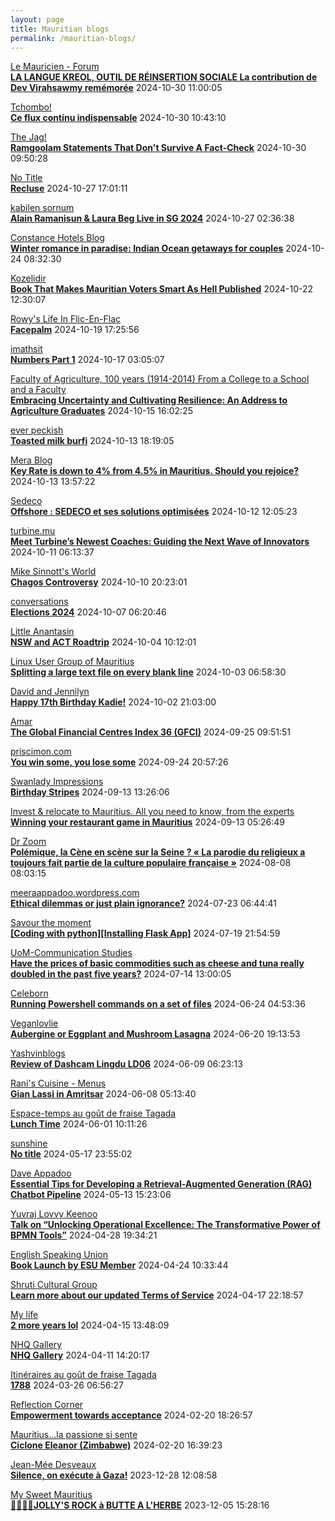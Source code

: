 ```yaml
---
layout: page
title: Mauritian blogs
permalink: /mauritian-blogs/
---
```


[Le Mauricien - Forum](https://www.lemauricien.com/category/opinions/forum/)  
**[LA LANGUE KREOL, OUTIL DE RÉINSERTION SOCIALE  La contribution de Dev Virahsawmy remémorée](https://www.lemauricien.com/le-mauricien/la-langue-kreol-outil-de-reinsertion-sociale-la-contribution-de-dev-virahsawmy-rememoree/655316/)**  2024-10-30 11:00:05

[Tchombo!](https://tchombo.blogspot.com/)  
**[Ce flux continu indispensable](https://tchombo.blogspot.com/2024/10/ce-flux-continu-indispensable.html)**  2024-10-30 10:43:10

[The Jag!](https://morisk.blogspot.com/)  
**[Ramgoolam Statements That Don't Survive A Fact-Check](https://morisk.blogspot.com/2024/10/ramgoolam-statements-that-dont-survive.html)**  2024-10-30 09:50:28

[No Title](https://vintishgokool.blogspot.com/)  
**[Recluse](https://vintishgokool.blogspot.com/2024/10/recluse-bestial.html)**  2024-10-27 17:01:11

[kabilen sornum](https://kabilen.tumblr.com/)  
**[Alain Ramanisun &amp; Laura Beg Live in SG 2024](https://kabilen.tumblr.com/post/765456913113792512)**  2024-10-27 02:36:38

[Constance Hotels Blog](https://blog.constancehotels.com)  
**[Winter romance in paradise: Indian Ocean getaways for couples](https://blog.constancehotels.com/winter-romance-in-paradise-indian-ocean-getaways-for-couples/)**  2024-10-24 08:32:30

[Kozelidir](http://kozelidir.blogspot.com/)  
**[Book That Makes Mauritian Voters Smart As Hell Published](http://kozelidir.blogspot.com/2024/10/book-that-makes-mauritian-voters-smart.html)**  2024-10-22 12:30:07

[Rowy's Life In Flic-En-Flac](https://flicenflac.blogspot.com/)  
**[Facepalm](https://flicenflac.blogspot.com/2024/10/facepalm.html)**  2024-10-19 17:25:56

[imathsit](https://imathsit.blogspot.com/)  
**[Numbers Part 1](https://imathsit.blogspot.com/2021/12/numbers-part-1.html)**  2024-10-17 03:05:07

[Faculty of Agriculture, 100 years (1914-2014)         From a College to a School and a Faculty](https://facultyagriculture.blogspot.com/)  
**[Embracing Uncertainty and Cultivating Resilience: An Address to Agriculture Graduates](https://facultyagriculture.blogspot.com/2024/10/embracing-uncertainty-and-cultivating.html)**  2024-10-15 16:02:25

[ever peckish](https://everpeckish.com)  
**[Toasted milk burfi](https://everpeckish.com/toasted-milk-burfi/?utm_source=rss&utm_medium=rss&utm_campaign=toasted-milk-burfi)**  2024-10-13 18:19:05

[Mera Blog](https://nayarweb.com/blog)  
**[Key Rate is down to 4% from 4.5% in Mauritius. Should you rejoice?](https://nayarweb.com/blog/2024/key-rate-is-down-to-4-from-4-5-in-mauritius-should-you-rejoice/)**  2024-10-13 13:57:22

[Sedeco](https://sedecobtob.blogspot.com/)  
**[Offshore : SEDECO et ses solutions optimisées](https://sedecobtob.blogspot.com/2024/10/offshore-sedeco-et-ses-solutions.html)**  2024-10-12 12:05:23

[turbine.mu](https://turbine.mu)  
**[Meet Turbine’s Newest Coaches: Guiding the Next Wave of Innovators](https://turbine.mu/blog/2024/10/11/meet-turbines-newest-coaches-guiding-the-next-wave-of-innovators/)**  2024-10-11 06:13:37

[Mike Sinnott's World](https://msinnott.net)  
**[Chagos Controversy](https://msinnott.net/2024/10/10/chagos-controversy/)**  2024-10-10 20:23:01

[conversations](https://enconversation.wordpress.com)  
**[Elections 2024](https://enconversation.wordpress.com/2024/10/07/elections-2024/)**  2024-10-07 06:20:46

[Little Anantasin](https://littleanantasin.wordpress.com)  
**[NSW and ACT Roadtrip](https://littleanantasin.wordpress.com/2024/10/04/nsw-and-act-roadtrip/)**  2024-10-04 10:12:01

[Linux User Group of Mauritius](https://lugm.org)  
**[Splitting a large text file on every blank line](https://www.noulakaz.net/2024/10/03/splitting-a-large-text-file-on-every-blank-line/)**  2024-10-03 06:58:30

[David and Jennilyn](https://davidandjennilyn.com)  
**[Happy 17th Birthday Kadie!](https://davidandjennilyn.com/2024/10/02/happy-17th-birthday-kadie/)**  2024-10-02 21:03:00

[Amar](https://amarbheenick.blogspot.com/)  
**[The Global Financial Centres Index 36 (GFCI)](https://amarbheenick.blogspot.com/2024/09/the-global-financial-centres-index-36.html)**  2024-09-25 09:51:51

[priscimon.com](https://priscimon.com/blog)  
**[You win some, you lose some](https://priscimon.com/blog/2024/09/24/you-win-some-you-lose-some/)**  2024-09-24 20:57:26

[Swanlady Impressions](https://swanlady-impressions.blogspot.com/)  
**[Birthday Stripes](https://swanlady-impressions.blogspot.com/2024/09/birthday-stripes.html)**  2024-09-13 13:26:06

[Invest & relocate to Mauritius. All you need to know, from the experts](https://relocationmauritius.wordpress.com)  
**[Winning your restaurant game in Mauritius](https://relocationmauritius.wordpress.com/2024/09/13/winning-your-restaurant-game-in-mauritius/)**  2024-09-13 05:26:49

[Dr Zoom](https://zoomdr.blogspot.com/)  
**[Polémique, la Cène en scène sur la Seine ? « La parodie du religieux a toujours fait partie de la culture populaire française »](https://zoomdr.blogspot.com/2024/08/polemique-la-cene-en-scene-sur-la-seine.html)**  2024-08-08 08:03:15

[meeraappadoo.wordpress.com](https://meeraappadoo.wordpress.com)  
**[Ethical dilemmas or just plain ignorance?](https://meeraappadoo.wordpress.com/2024/07/23/ethical-dilemmas-or-just-plain-ignorance/)**  2024-07-23 06:44:41

[Savour the moment](https://savourthemomentattechie.blogspot.com/)  
**[[Coding with python][Installing Flask App]](https://savourthemomentattechie.blogspot.com/2024/07/coding-with-pythoninstalling-flask-app.html)**  2024-07-19 21:54:59

[UoM-Communication Studies](https://comstudies.wordpress.com)  
**[Have the prices of basic commodities such as cheese and tuna really doubled in the past five years?](https://comstudies.wordpress.com/2024/07/14/have-the-prices-of-basic-commodities-such-as-cheese-and-tuna-really-doubled-in-the-past-five-years/)**  2024-07-14 13:00:05

[Celeborn](http://blog.atwin.org/)  
**[Running Powershell commands on a set of files](http://blog.atwin.org/2024/06/running-powershell-commands-on-set-of.html)**  2024-06-24 04:53:36

[Veganlovlie](https://veganlovlie.com)  
**[Aubergine or Eggplant and Mushroom Lasagna](https://veganlovlie.com/aubergine-and-mushroom-lasagna/)**  2024-06-20 19:13:53

[Yashvinblogs](https://yashvinblogs.com)  
**[Review of Dashcam Lingdu LD06](https://yashvinblogs.com/2024/06/09/dashcam-lingdu-ld06/)**  2024-06-09 06:23:13

[Rani's Cuisine - Menus](https://raniscuisine.com/blogs/news)  
**[Gian Lassi in Amritsar](https://raniscuisine.com/blogs/news/gian-lassi-in-amritsar)**  2024-06-08 05:13:40

[Espace-temps au goût de fraise Tagada](http://gadatagada.blogspot.com/)  
**[Lunch Time](http://gadatagada.blogspot.com/2024/06/lunch-time.html)**  2024-06-01 10:11:26

[sunshine](https://sooriamoorthy.blogspot.com/)  
**[No title](https://sooriamoorthy.blogspot.com/2024/05/apres-avoir-critique-le-capitalisme.html)**  2024-05-17 23:55:02

[Dave Appadoo](https://daveappadoo.com/)  
**[Essential Tips for Developing a Retrieval-Augmented Generation (RAG) Chatbot Pipeline](https://daveappadoo.com/things-to-look-out-for-when-building-a-retrieval-augmented-generation-rag-chatbot-pipeline/)**  2024-05-13 15:23:06

[Yuvraj Lovvy Keenoo](https://lovvy.wordpress.com)  
**[Talk on “Unlocking Operational Excellence: The Transformative Power of BPMN Tools”](https://lovvy.wordpress.com/2024/04/28/talk-on-unlocking-operational-excellence-the-transformative-power-of-bpmn-tools/)**  2024-04-28 19:34:21

[English Speaking Union](https://www.esumauritius.org)  
**[Book Launch by ESU Member](https://www.esumauritius.org/news/book-launch-by-esu-member/)**  2024-04-24 10:33:44

[Shruti Cultural Group](https://shruticulturalgroup.blogspot.com/)  
**[Learn more about our updated Terms of Service](https://shruticulturalgroup.blogspot.com/2024/04/learn-more-about-our-updated-terms-of.html)**  2024-04-17 22:18:57

[My life](https://myanonymouslife24.blogspot.com/)  
**[2 more years lol](https://myanonymouslife24.blogspot.com/2024/04/2-more-years-lol.html)**  2024-04-15 13:48:09

[NHQ Gallery](https://nhq12.blogspot.com/)  
**[NHQ Gallery](https://nhq12.blogspot.com/2012/12/nhq-2012.html)**  2024-04-11 14:20:17

[Itinéraires au goût de fraise Tagada](http://gadatagada-portfolio.blogspot.com/)  
**[1788](http://gadatagada-portfolio.blogspot.com/2024/03/1788.html)**  2024-03-26 06:56:27

[Reflection Corner](https://tachah.blogspot.com/)  
**[Empowerment towards acceptance](https://tachah.blogspot.com/2024/02/empowerment-towards-acceptance.html)**  2024-02-20 18:26:57

[Mauritius...la passione si sente](https://mauritiuslapassionesisente.blogspot.com/)  
**[Ciclone Eleanor (Zimbabwe)](https://mauritiuslapassionesisente.blogspot.com/2024/02/eleanor-zimbabwe.html)**  2024-02-20 16:39:23

[Jean-Mée Desveaux](https://jeanmeedesveaux.blogspot.com/)  
**[Silence, on exécute à Gaza!](https://jeanmeedesveaux.blogspot.com/2023/12/silence-on-tue-gaza.html)**  2023-12-28 12:08:58

[My Sweet Mauritius](https://mysweetmauritius.blogspot.com/)  
**[🌴🇲🇺🌴JOLLY'S ROCK à BUTTE A L'HERBE](https://mysweetmauritius.blogspot.com/2023/12/jollys-rock-butte-lherbe.html)**  2023-12-05 15:28:16

<div style="height:0;width:0;overflow:hidden;"></div>